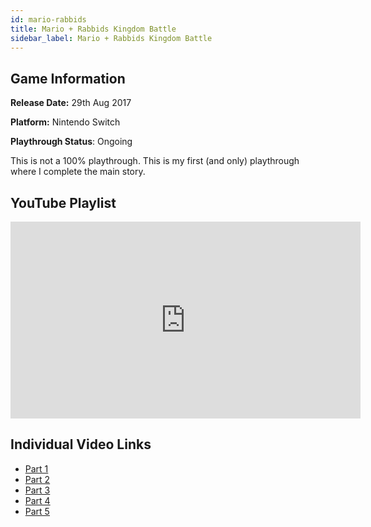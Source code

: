 ```yaml
---
id: mario-rabbids
title: Mario + Rabbids Kingdom Battle
sidebar_label: Mario + Rabbids Kingdom Battle
---
```


## Game Information

**Release Date:** 29th Aug 2017

**Platform:** Nintendo Switch

**Playthrough Status**: Ongoing

This is not a 100% playthrough. This is my first (and only) playthrough where I complete the main story.

## YouTube Playlist
<iframe width="560" height="315" src="https://www.youtube-nocookie.com/embed/videoseries?list=PL4SqdMtkmSGvL0OFS9jNrsoB27L-JW2sJ" frameborder="0" allow="accelerometer; autoplay; encrypted-media; gyroscope; picture-in-picture" allowfullscreen></iframe>

## Individual Video Links
- [Part 1](https://www.youtube.com/watch?v=X_8tzyOjpqs&list=PL4SqdMtkmSGvL0OFS9jNrsoB27L-JW2sJ&index=1)
- [Part 2](https://www.youtube.com/watch?v=wfQmlSz4lfg&list=PL4SqdMtkmSGvL0OFS9jNrsoB27L-JW2sJ&index=2)
- [Part 3](https://www.youtube.com/watch?v=GfH3vAsmY5M&list=PL4SqdMtkmSGvL0OFS9jNrsoB27L-JW2sJ&index=3)
- [Part 4](https://www.youtube.com/watch?v=RK8kdBY04_s&list=PL4SqdMtkmSGvL0OFS9jNrsoB27L-JW2sJ&index=4)
- [Part 5](https://www.youtube.com/watch?v=kCP39-2WUdM&list=PL4SqdMtkmSGvL0OFS9jNrsoB27L-JW2sJ&index=5)